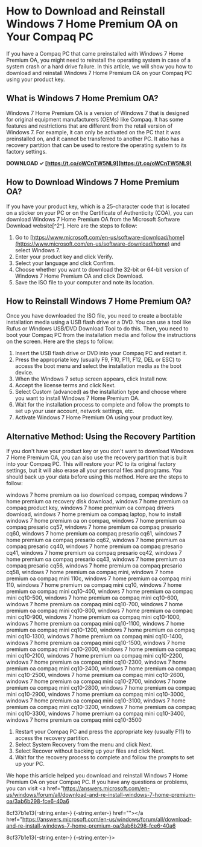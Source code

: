 
 
# How to Download and Reinstall Windows 7 Home Premium OA on Your Compaq PC
 
If you have a Compaq PC that came preinstalled with Windows 7 Home Premium OA, you might need to reinstall the operating system in case of a system crash or a hard drive failure. In this article, we will show you how to download and reinstall Windows 7 Home Premium OA on your Compaq PC using your product key.
 
## What is Windows 7 Home Premium OA?
 
Windows 7 Home Premium OA is a version of Windows 7 that is designed for original equipment manufacturers (OEMs) like Compaq. It has some features and restrictions that are different from the retail version of Windows 7. For example, it can only be activated on the PC that it was preinstalled on, and it cannot be transferred to another PC. It also has a recovery partition that can be used to restore the operating system to its factory settings.
 
**DOWNLOAD ✓ [https://t.co/oWCnTW5NL9](https://t.co/oWCnTW5NL9)**


 
## How to Download Windows 7 Home Premium OA?
 
If you have your product key, which is a 25-character code that is located on a sticker on your PC or on the Certificate of Authenticity (COA), you can download Windows 7 Home Premium OA from the Microsoft Software Download website[^2^]. Here are the steps to follow:
 
1. Go to [https://www.microsoft.com/en-us/software-download/home](https://www.microsoft.com/en-us/software-download/home) and select Windows 7.
2. Enter your product key and click Verify.
3. Select your language and click Confirm.
4. Choose whether you want to download the 32-bit or 64-bit version of Windows 7 Home Premium OA and click Download.
5. Save the ISO file to your computer and note its location.

## How to Reinstall Windows 7 Home Premium OA?
 
Once you have downloaded the ISO file, you need to create a bootable installation media using a USB flash drive or a DVD. You can use a tool like Rufus or Windows USB/DVD Download Tool to do this. Then, you need to boot your Compaq PC from the installation media and follow the instructions on the screen. Here are the steps to follow:

1. Insert the USB flash drive or DVD into your Compaq PC and restart it.
2. Press the appropriate key (usually F9, F10, F11, F12, DEL or ESC) to access the boot menu and select the installation media as the boot device.
3. When the Windows 7 setup screen appears, click Install now.
4. Accept the license terms and click Next.
5. Select Custom (advanced) as the installation type and choose where you want to install Windows 7 Home Premium OA.
6. Wait for the installation process to complete and follow the prompts to set up your user account, network settings, etc.
7. Activate Windows 7 Home Premium OA using your product key.

## Alternative Method: Using the Recovery Partition
 
If you don't have your product key or you don't want to download Windows 7 Home Premium OA, you can also use the recovery partition that is built into your Compaq PC. This will restore your PC to its original factory settings, but it will also erase all your personal files and programs. You should back up your data before using this method. Here are the steps to follow:
 
windows 7 home premium oa iso download compaq,  compaq windows 7 home premium oa recovery disk download,  windows 7 home premium oa compaq product key,  windows 7 home premium oa compaq drivers download,  windows 7 home premium oa compaq laptop,  how to install windows 7 home premium oa on compaq,  windows 7 home premium oa compaq presario cq57,  windows 7 home premium oa compaq presario cq60,  windows 7 home premium oa compaq presario cq61,  windows 7 home premium oa compaq presario cq62,  windows 7 home premium oa compaq presario cq40,  windows 7 home premium oa compaq presario cq41,  windows 7 home premium oa compaq presario cq42,  windows 7 home premium oa compaq presario cq43,  windows 7 home premium oa compaq presario cq56,  windows 7 home premium oa compaq presario cq58,  windows 7 home premium oa compaq mini,  windows 7 home premium oa compaq mini 110c,  windows 7 home premium oa compaq mini 110,  windows 7 home premium oa compaq mini cq10,  windows 7 home premium oa compaq mini cq10-400,  windows 7 home premium oa compaq mini cq10-500,  windows 7 home premium oa compaq mini cq10-600,  windows 7 home premium oa compaq mini cq10-700,  windows 7 home premium oa compaq mini cq10-800,  windows 7 home premium oa compaq mini cq10-900,  windows 7 home premium oa compaq mini cq10-1000,  windows 7 home premium oa compaq mini cq10-1100,  windows 7 home premium oa compaq mini cq10-1200,  windows 7 home premium oa compaq mini cq10-1300,  windows 7 home premium oa compaq mini cq10-1400,  windows 7 home premium oa compaq mini cq10-1500,  windows 7 home premium oa compaq mini cq10-2000,  windows 7 home premium oa compaq mini cq10-2100,  windows 7 home premium oa compaq mini cq10-2200,  windows 7 home premium oa compaq mini cq10-2300,  windows 7 home premium oa compaq mini cq10-2400,  windows 7 home premium oa compaq mini cq10-2500,  windows 7 home premium oa compaq mini cq10-2600,  windows 7 home premium oa compaq mini cq10-2700,  windows 7 home premium oa compaq mini cq10-2800,  windows 7 home premium oa compaq mini cq10-2900,  windows 7 home premium oa compaq mini cq10-3000,  windows 7 home premium oa compaq mini cq10-3100,  windows 7 home premium oa compaq mini cq10-3200,  windows 7 home premium oa compaq mini cq10-3300,  windows 7 home premium oa compaq mini cq10-3400,  windows 7 home premium oa compaq mini cq10-3500

1. Restart your Compaq PC and press the appropriate key (usually F11) to access the recovery partition.
2. Select System Recovery from the menu and click Next.
3. Select Recover without backing up your files and click Next.
4. Wait for the recovery process to complete and follow the prompts to set up your PC.

We hope this article helped you download and reinstall Windows 7 Home Premium OA on your Compaq PC. If you have any questions or problems, you can visit <a href="https://answers.microsoft.com/en-us/windows/forum/all/download-and-re-install-windows-7-home-premium-oa/3ab6b298-fce6-40a6</p> 8cf37b1e13{-string.enter-}
{-string.enter-} href=""></a href="https://answers.microsoft.com/en-us/windows/forum/all/download-and-re-install-windows-7-home-premium-oa/3ab6b298-fce6-40a6</p> 8cf37b1e13{-string.enter-}
{-string.enter-}>